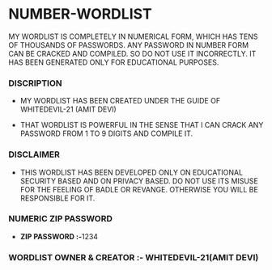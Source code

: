 # NUMBER-WORDLIST
MY WORDLIST IS COMPLETELY IN NUMERICAL FORM, WHICH HAS TENS OF THOUSANDS OF PASSWORDS. ANY PASSWORD IN NUMBER FORM CAN BE CRACKED AND COMPILED. SO DO NOT USE IT INCORRECTLY. IT HAS BEEN GENERATED ONLY FOR EDUCATIONAL PURPOSES.

<H3>DISCRIPTION</H3>
<UL><LI>MY WORDLIST HAS BEEN CREATED UNDER THE GUIDE OF WHITEDEVIL-21 (AMIT DEVI)</LI></UL>
<UL><LI>THAT WORDLIST IS POWERFUL IN THE SENSE THAT I CAN CRACK ANY PASSWORD FROM 1 TO 9 DIGITS AND COMPILE IT.</LI></UL> 


<H3>DISCLAIMER</H3>
<UL>
  <LI>THIS WORDLIST HAS BEEN DEVELOPED ONLY ON EDUCATIONAL SECURITY BASED AND ON PRIVACY BASED. DO NOT USE ITS MISUSE FOR THE FEELING OF 
      BADLE OR REVANGE. OTHERWISE YOU WILL BE RESPONSIBLE FOR IT.</LI>
</UL>

<H3>NUMERIC ZIP PASSWORD</H3>
<UL>
  <LI><B>ZIP PASSWORD :-</B>1234</LI>
</UL>

<H3><B>WORDLIST OWNER & CREATOR :-</B> WHITEDEVIL-21(AMIT DEVI)</H3>
